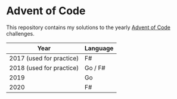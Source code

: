 # Advent of Code

This repository contains my solutions to the yearly [Advent of Code](https://adventofcode.com) challenges.

| Year                     | Language |
| ------------------------ | -------- |
| 2017 (used for practice) | F#       |
| 2018 (used for practice) | Go / F#  |
| 2019                     | Go       |
| 2020                     | F#       |
